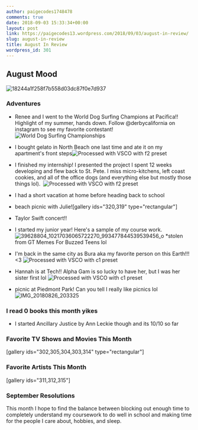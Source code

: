 ```yaml
---
author: paigecodes1748478
comments: true
date: 2018-09-03 15:33:34+00:00
layout: post
link: https://paigecodes13.wordpress.com/2018/09/03/august-in-review/
slug: august-in-review
title: August In Review
wordpress_id: 301
---
```


## August Mood


![18244a1f258f7b558d03dc87f0e7d937](https://paigecodes13.files.wordpress.com/2018/09/18244a1f258f7b558d03dc87f0e7d937.jpg)


### Adventures





	
  * Renee and I went to the World Dog Surfing Champions at Pacifica!! Highlight of my summer, hands down. Follow @derbycalifornia on instagram to see my favorite contestant! ![World Dog Surfing Championships](https://paigecodes13.files.wordpress.com/2018/08/dog-surfing.jpg)

	
  * I bought gelato in North Beach one last time and ate it on my apartment's front steps![Processed with VSCO with f2 preset](https://paigecodes13.files.wordpress.com/2018/08/2018-08-03-09-35-00-1.jpg)

	
  * I finished my internship! I presented the project I spent 12 weeks developing and flew back to St. Pete. I miss micro-kitchens, left coast cookies, and all of the office dogs (and everything else but mostly those things lol).  ![Processed with VSCO with f2 preset](https://paigecodes13.files.wordpress.com/2018/08/2018-08-07-11-19-39-1.jpg)

	
  * I had a short vacation at home before heading back to school

	
  * beach picnic with Julie![gallery ids="320,319" type="rectangular"]

	
  * Taylor Swift concert!!

	
  * I started my junior year! Here's a sample of my course work. ![39628804_10217036065722270_993477844539539456_o](https://paigecodes13.files.wordpress.com/2018/08/39628804_10217036065722270_993477844539539456_o.jpg)
*stolen from GT Memes For Buzzed Teens lol

	
  * I'm back in the same city as Bura aka my favorite person on this Earth!!! <3 ![Processed with VSCO with c1 preset](https://paigecodes13.files.wordpress.com/2018/08/2018-08-25-11-40-27-1.jpg)

	
  * Hannah is at Tech!! Alpha Gam is so lucky to have her, but I was her sister first lol ![Processed with VSCO with c1 preset](https://paigecodes13.files.wordpress.com/2018/08/2018-08-25-03-10-37-1.jpg)

	
  * picnic at Piedmont Park! Can you tell I really like picnics lol![IMG_20180826_203325](https://paigecodes13.files.wordpress.com/2018/08/img_20180826_203325.jpg)




### I read 0 books this month yikes





	
  * I started Ancillary Justice by Ann Leckie though and its 10/10 so far




### Favorite TV Shows and Movies This Month


[gallery ids="302,305,304,303,314" type="rectangular"]


### Favorite Artists This Month


[gallery ids="311,312,315"]


### September Resolutions


This month I hope to find the balance between blocking out enough time to completely understand my coursework to do well in school and making time for the people I care about, hobbies, and sleep.
